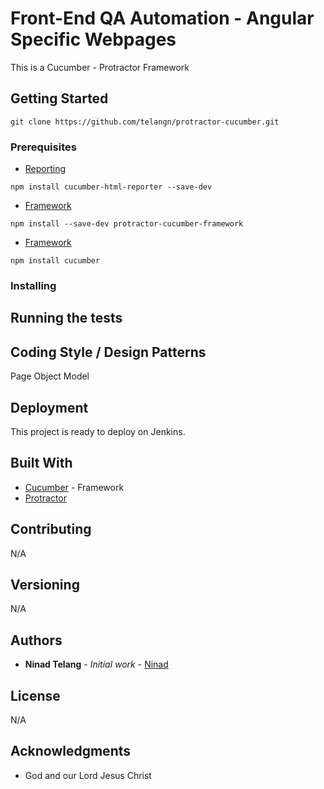 
  # Front-End QA Automation - Angular Specific Webpages

This is a Cucumber - Protractor Framework

## Getting Started

```
git clone https://github.com/telangn/protractor-cucumber.git
```

### Prerequisites

* [Reporting](https://github.com/gkushang/cucumber-html-reporter)
```
npm install cucumber-html-reporter --save-dev
```

* [Framework](https://github.com/protractor-cucumber-framework/protractor-cucumber-framework)
```
npm install --save-dev protractor-cucumber-framework
```

* [Framework](https://github.com/cucumber/cucumber-js)
```
npm install cucumber
```

### Installing


## Running the tests


## Coding Style / Design Patterns

Page Object Model

## Deployment

This project is ready to deploy on Jenkins. 

## Built With

* [Cucumber](https://cucumber.io/) - Framework
* [Protractor](https://www.protractortest.org/#/)

## Contributing

N/A

## Versioning

N/A

## Authors

* **Ninad Telang** - *Initial work* - [Ninad](https://github.com/telangn)


## License

N/A

## Acknowledgments

* God and our Lord Jesus Christ


  
